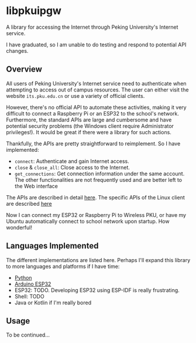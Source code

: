 # libpkuipgw
A library for accessing the Internet through Peking University's Internet service.

I have graduated, so I am unable to do testing and respond to potential API changes.

## Overview
All users of Peking University's Internet service need to authenticate when attempting to access out of campus resources. The user can either visit the website `its.pku.edu.cn` or use a variety of official clients.

However, there's no official API to automate these activities, making it very difficult to connect a Raspberry Pi or an ESP32 to the school's network. Furthermore, the standard APIs are large and cumbersome and have potential security problems (the Windows client require Administrator privileges!). It would be great if there were a library for such actions. 

Thankfully, the APIs are pretty straightforward to reimplement. So I have implemented:
- `connect`: Authenticate and gain Internet access.
- `close` & `close_all`: Close access to the Internet.
- `get_connections`: Get connection information under the same account.
The other functionalities are not frequently used and are better left to the Web interface

The APIs are described in detail [here](API/api_overview.md). The specific APIs of the Linux client are described [here](API/linux_api.md)

Now I can connect my ESP32 or Raspberry Pi to Wireless PKU, or have my Ubuntu automatically connect to school network upon startup. How wonderful!

## Languages Implemented
The different implementations are listed here. Perhaps I'll expand this library to more languages and platforms if I have time:
- [Python](Python/README.md)
- [Arduino ESP32](arduino-esp32/README.md)
- ESP32: TODO. Developing ESP32 using ESP-IDF is really frustrating.
- Shell: TODO
- Java or Kotlin if I'm really bored

## Usage
To be continued...
